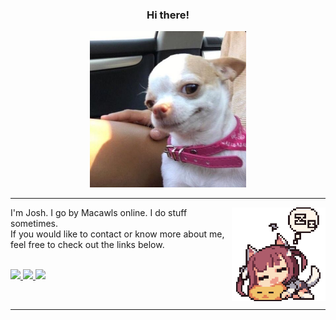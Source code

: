 <div align="center">
  <h3>Hi there!</h3>
<img src="smug.jpg"  width="250">
<hr>
</div>

<div align="left">
  <img src="sleeping.gif" align="right" width="150">
  <p>I'm Josh. I go by Macawls online. I do stuff sometimes.
    <br>If you would like to contact or know more about me, feel free to check out the links below.</p><br>
</div>

<!-- links -->
<a href="https://macawls.dev/" target="_blank">
<img src="https://img.shields.io/badge/My_website-100000?style=for-the-badge&logo=About.me&logoColor=FFFFFF&labelColor=111318&color=4C86B8"> 
</a>

<a href="https://macawls.dev/blog/" target="_blank">
<img src="https://img.shields.io/badge/My_blog-100000?style=for-the-badge&logo=About.me&logoColor=FFFFFF&labelColor=111318&color=4C86B8">
</a>

<a href="mailto:joshua.macauley@tutanota.com" target="_blank">
<img src="https://img.shields.io/badge/email me-100000?style=for-the-badge&logo=Tutanota&logoColor=FFFFFF&labelColor=111318&color=4C86B8">
</a>

<br><hr>

<!-- 
  Badges made with
  https://shivamkapasia-developer-edition.ap16.force.com/Badges4Me/s/
-->


